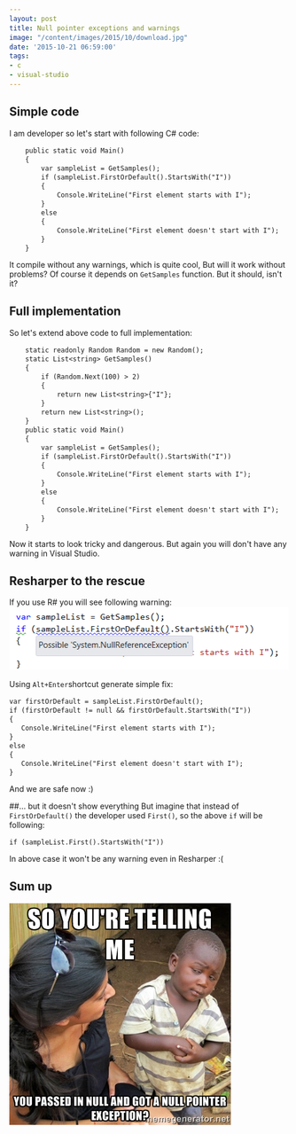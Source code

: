 ```yaml
---
layout: post
title: Null pointer exceptions and warnings
image: "/content/images/2015/10/download.jpg"
date: '2015-10-21 06:59:00'
tags:
- c
- visual-studio
---
```


## Simple code
I am developer so let's start with following C# code:

        public static void Main()
        {
            var sampleList = GetSamples();
            if (sampleList.FirstOrDefault().StartsWith("I"))
            {
                Console.WriteLine("First element starts with I");
            }
            else
            {
                Console.WriteLine("First element doesn't start with I");
            }
        }
It compile without any warnings, which is quite cool, But will it work without problems? Of course it depends on `GetSamples` function. But it should, isn't it?

## Full implementation
So let's extend above code to full implementation:

        static readonly Random Random = new Random();
        static List<string> GetSamples()
        {
            if (Random.Next(100) > 2)
            {
                return new List<string>{"I"};
            }
            return new List<string>();
        }
        public static void Main()
        {
            var sampleList = GetSamples();
            if (sampleList.FirstOrDefault().StartsWith("I"))
            {
                Console.WriteLine("First element starts with I");
            }
            else
            {
                Console.WriteLine("First element doesn't start with I");
            }
        }

Now it starts to look tricky and dangerous. But again you will don't have any warning in Visual Studio.

## Resharper to the rescue
If you use R# you will see following warning:
![](/content/images/2015/10/warning.png)

Using `Alt+Enter`shortcut generate simple fix:
   
    var firstOrDefault = sampleList.FirstOrDefault();
    if (firstOrDefault != null && firstOrDefault.StartsWith("I"))
    {
       Console.WriteLine("First element starts with I");
    }
    else
    {
       Console.WriteLine("First element doesn't start with I");
    }

And we are safe now :)

##... but it doesn't show everything
But imagine that instead of `FirstOrDefault()` the developer used `First()`, so the above `if` will be following:

    if (sampleList.First().StartsWith("I"))

In above case it won't be any warning even in Resharper :(

## Sum up

![](/content/images/2015/10/55730792.jpg)


